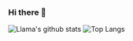 ### Hi there 👋

<!--
**llamadayo/llamadayo** is a ✨ _special_ ✨ repository because its `README.md` (this file) appears on your GitHub profile.

Here are some ideas to get you started:

- 🔭 I’m currently working on ...
- 🌱 I’m currently learning ...
- 👯 I’m looking to collaborate on ...
- 🤔 I’m looking for help with ...
- 💬 Ask me about ...
- 📫 How to reach me: ...
- 😄 Pronouns: ...
- ⚡ Fun fact: ...
-->
![Llama's github stats](https://github-readme-stats.vercel.app/api?username=llamadayo&count_private=True&include_all_commits=True&theme=darcula)
![Top Langs](https://github-readme-stats.vercel.app/api/top-langs/?username=llamadayo&layout=compact&langs_count=5&theme=darcula)
